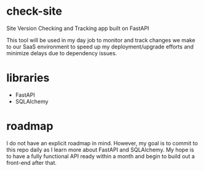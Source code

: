 # check-site
Site Version Checking and Tracking app built on FastAPI

This tool will be used in my day job to monitor and track changes we make to our SaaS environment to speed up my deployment/upgrade efforts and minimize delays due to dependency issues.

# libraries
- FastAPI
- SQLAlchemy

# roadmap
I do not have an explicit roadmap in mind. However, my goal is to commit to this repo daily as I learn more about FastAPI and SQLAlchemy.
My hope is to have a fully functional API ready within a month and begin to build out a front-end after that.
